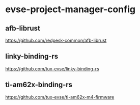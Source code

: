 # evse-project-manager-config

## afb-librust

https://github.com/redpesk-common/afb-librust

## linky-binding-rs

https://github.com/tux-evse/linky-binding-rs

## ti-am62x-binding-rs

https://github.com/tux-evse/ti-am62x-m4-firmware